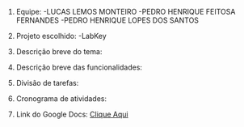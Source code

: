 1. Equipe:
-LUCAS LEMOS MONTEIRO
-PEDRO HENRIQUE FEITOSA FERNANDES
-PEDRO HENRIQUE LOPES DOS SANTOS

2. Projeto escolhido:
-LabKey


3. Descrição breve do tema:


4. Descrição breve das funcionalidades:


5. Divisão de tarefas:


6. Cronograma de atividades:


7. Link do Google Docs: 
[Clique Aqui](https://link-url-here.org)
